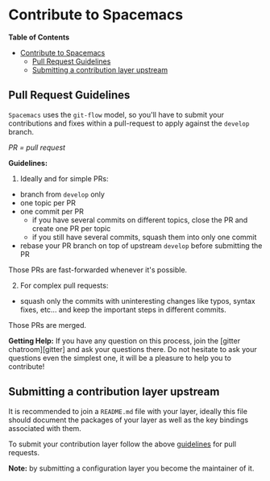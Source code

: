 # Contribute to Spacemacs

<!-- markdown-toc start - Don't edit this section. Run M-x markdown-toc/generate-toc again -->
**Table of Contents**

- [Contribute to Spacemacs](#contribute-to-spacemacs)
    - [Pull Request Guidelines](#pull-request-guidelines)
    - [Submitting a contribution layer upstream](#submitting-a-contribution-layer-upstream)

<!-- markdown-toc end -->

## Pull Request Guidelines

`Spacemacs` uses the `git-flow` model, so you'll have to submit your
contributions and fixes within a pull-request to apply against the `develop`
branch.

_PR = pull request_

**Guidelines:**

1) Ideally and for simple PRs:

- branch from `develop` only
- one topic per PR
- one commit per PR
  - if you have several commits on different topics, close the PR and create
  one PR per topic
  - if you still have several commits, squash them into only one commit
- rebase your PR branch on top of upstream `develop` before submitting the PR

Those PRs are fast-forwarded whenever it's possible.

2) For complex pull requests:

- squash only the commits with uninteresting changes like typos, syntax fixes,
etc... and keep the important steps in different commits.

Those PRs are merged.
    
**Getting Help:**
If you have any question on this process, join the [gitter chatroom][gitter]
and ask your questions there. Do not hesitate to ask your questions even the
simplest one, it will be a pleasure to help you to contribute!

## Submitting a contribution layer upstream

It is recommended to join a `README.md` file with your layer, ideally this file
should document the packages of your layer as well as the key bindings
associated with them. 

To submit your contribution layer follow the above
[guidelines](#pull-request-guidelines) for pull requests.

**Note:** by submitting a configuration layer you become the maintainer of it.
